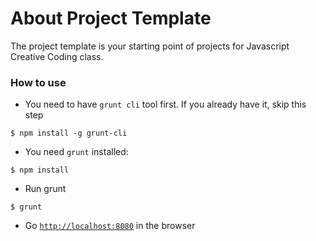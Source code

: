 # About Project Template
The project template is your starting point of projects for Javascript Creative Coding class. 

### How to use
* You need to have `grunt cli` tool first. If you already have it, skip this step
```
$ npm install -g grunt-cli 
```
* You need `grunt` installed:
```
$ npm install
```
* Run grunt
```
$ grunt
```
* Go [`http://localhost:8080`](http://localhost:8080) in the browser

